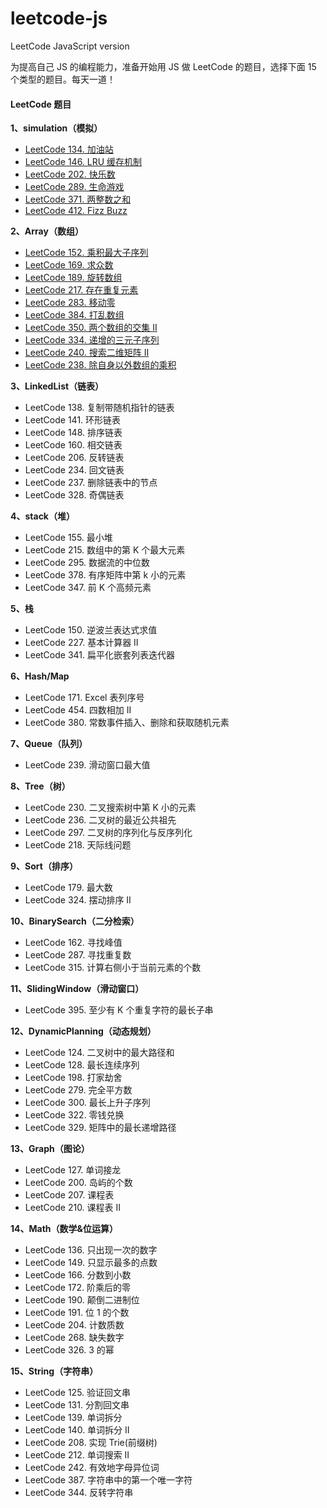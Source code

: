 # leetcode-js

LeetCode JavaScript version

为提高自己 JS 的编程能力，准备开始用 JS 做 LeetCode 的题目，选择下面 15 个类型的题目。每天一道！

#### LeetCode 题目

**1、simulation（模拟）**

- [LeetCode 134. 加油站](https://leetcode-cn.com/problems/gas-station/)
- [LeetCode 146. LRU 缓存机制](https://leetcode-cn.com/problems/lru-cache/)
- [LeetCode 202. 快乐数](https://leetcode-cn.com/problems/happy-number/)
- [LeetCode 289. 生命游戏](https://leetcode-cn.com/problems/game-of-life/)
- [LeetCode 371. 两整数之和](https://leetcode-cn.com/problems/sum-of-two-integers/)
- [LeetCode 412. Fizz Buzz](https://leetcode-cn.com/problems/fizz-buzz/)

**2、Array（数组）**

- [LeetCode 152. 乘积最大子序列](https://leetcode-cn.com/problems/maximum-product-subarray/)
- [LeetCode 169. 求众数](https://leetcode-cn.com/problems/majority-element/)
- [LeetCode 189. 旋转数组](https://leetcode-cn.com/problems/rotate-array/)
- [LeetCode 217. 存在重复元素](https://leetcode-cn.com/problems/contains-duplicate/)
- [LeetCode 283. 移动零](https://leetcode-cn.com/problems/move-zeroes/)
- [LeetCode 384. 打乱数组](https://leetcode-cn.com/problems/shuffle-an-array/)
- [LeetCode 350. 两个数组的交集 II](https://leetcode-cn.com/problems/intersection-of-two-arrays-ii/)
- [LeetCode 334. 递增的三元子序列](https://leetcode-cn.com/problems/increasing-triplet-subsequence/)
- [LeetCode 240. 搜索二维矩阵 II](https://leetcode-cn.com/problems/search-a-2d-matrix-ii/)
- [LeetCode 238. 除自身以外数组的乘积](https://leetcode-cn.com/problems/product-of-array-except-self/)

**3、LinkedList（链表）**

- LeetCode 138. 复制带随机指针的链表
- LeetCode 141. 环形链表
- LeetCode 148. 排序链表
- LeetCode 160. 相交链表
- LeetCode 206. 反转链表
- LeetCode 234. 回文链表
- LeetCode 237. 删除链表中的节点
- LeetCode 328. 奇偶链表

**4、stack（堆）**

- LeetCode 155. 最小堆
- LeetCode 215. 数组中的第 K 个最大元素
- LeetCode 295. 数据流的中位数
- LeetCode 378. 有序矩阵中第 k 小的元素
- LeetCode 347. 前 K 个高频元素

**5、栈**

- LeetCode 150. 逆波兰表达式求值
- LeetCode 227. 基本计算器 II
- LeetCode 341. 扁平化嵌套列表迭代器

**6、Hash/Map**

- LeetCode 171. Excel 表列序号
- LeetCode 454. 四数相加 II
- LeetCode 380. 常数事件插入、删除和获取随机元素

**7、Queue（队列）**

- LeetCode 239. 滑动窗口最大值

**8、Tree（树）**

- LeetCode 230. 二叉搜索树中第 K 小的元素
- LeetCode 236. 二叉树的最近公共祖先
- LeetCode 297. 二叉树的序列化与反序列化
- LeetCode 218. 天际线问题

**9、Sort（排序）**

- LeetCode 179. 最大数
- LeetCode 324. 摆动排序 II

**10、BinarySearch（二分检索）**

- LeetCode 162. 寻找峰值
- LeetCode 287. 寻找重复数
- LeetCode 315. 计算右侧小于当前元素的个数

**11、SlidingWindow（滑动窗口）**

- LeetCode 395. 至少有 K 个重复字符的最长子串

**12、DynamicPlanning（动态规划）**

- LeetCode 124. 二叉树中的最大路径和
- LeetCode 128. 最长连续序列
- LeetCode 198. 打家劫舍
- LeetCode 279. 完全平方数
- LeetCode 300. 最长上升子序列
- LeetCode 322. 零钱兑换
- LeetCode 329. 矩阵中的最长递增路径

**13、Graph（图论）**

- LeetCode 127. 单词接龙
- LeetCode 200. 岛屿的个数
- LeetCode 207. 课程表
- LeetCode 210. 课程表 II

**14、Math（数学&位运算）**

- LeetCode 136. 只出现一次的数字
- LeetCode 149. 只显示最多的点数
- LeetCode 166. 分数到小数
- LeetCode 172. 阶乘后的零
- LeetCode 190. 颠倒二进制位
- LeetCode 191. 位 1 的个数
- LeetCode 204. 计数质数
- LeetCode 268. 缺失数字
- LeetCode 326. 3 的幂

**15、String（字符串）**

- LeetCode 125. 验证回文串
- LeetCode 131. 分割回文串
- LeetCode 139. 单词拆分
- LeetCode 140. 单词拆分 II
- LeetCode 208. 实现 Trie(前缀树)
- LeetCode 212. 单词搜索 II
- LeetCode 242. 有效地字母异位词
- LeetCode 387. 字符串中的第一个唯一字符
- LeetCode 344. 反转字符串
